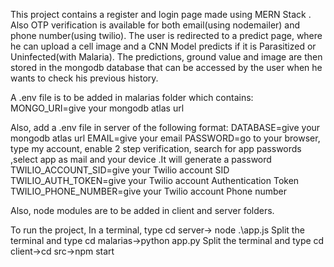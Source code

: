 This project contains a register and login page made using MERN Stack . 
Also OTP verification is available for both email(using nodemailer) and phone number(using twilio). 
The user is redirected to a predict page, where he can upload a cell image and a CNN Model predicts if it is Parasitized or Uninfected(with Malaria). 
The predictions, ground value and image are then stored in the mongodb database that can be accessed by the user when he wants to check his previous history.



A .env file is to be added in malarias folder which contains: 
MONGO_URI=give your mongodb atlas url

Also, add a .env file in server of the following format: 
DATABASE=give your mongodb atlas url 
EMAIL=give your email 
PASSWORD=go to your browser, type my account, enable 2 step verification, search for app passwords ,select app as mail and your device .It will generate a password 
TWILIO_ACCOUNT_SID=give your Twilio account SID 
TWILIO_AUTH_TOKEN=give your Twilio account Authentication Token 
TWILIO_PHONE_NUMBER=give your Twilio account Phone number

Also, node modules are to be added in client and server folders.

To run the project, 
In a terminal, type cd server-> node .\app.js 
Split the terminal and type cd malarias->python app.py 
Split the terminal and type cd client->cd src->npm start

